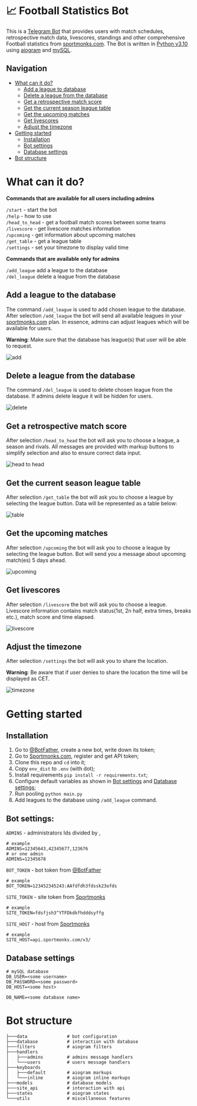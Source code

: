 # 📈 Football Statistics Bot
️This is a [Telegram Bot](https://core.telegram.org/bots/api/) that provides users with match schedules, retrospective match data, 
livescores, standings and other comprehensive Football statistics from [sportmonks.com](https://docs.sportmonks.com/football/welcome/getting-started/).
The Bot is written in [Python v3.10](https://docs.python.org/3.10/) using [aiogram](https://docs.aiogram.dev/en/latest/) and  [mySQL](https://dev.mysql.com/doc/).

## Navigation
  * [What can it do?](#what-can-it-do?)
      * [Add a league to database](#add-a-league-to-the-database)
      * [Delete a league from the database](#delete-a-league-from-the-database)
      * [Get a retrospective match score](#get-a-retrospective-match-score)
      * [Get the current season league table](#get-the-current-season-league-table)
      * [Get the upcoming matches](#get-the-upcoming-matches)
      * [Get livescores](#get-livescores)
      * [Adjust the timezone](#adjust-the-timezone)
  * [Getting started](#getting-started)
      * [Installation](#installation)
      * [Bot settings](#bot-settings)
      * [Database settings](#database-settings)
  * [Bot structure](#bot-structure)


# What can it do?

**Commands that are available for all users including admins**

```/start``` - start the bot <br>
```/help``` - how to use<br>
```/head_to_head``` - get a football match scores between some teams<br>
```/livescore``` - get livescore matches information<br>
```/upcoming``` - get information about upcoming matches<br>
```/get_table``` - get a league table<br>
```/settings``` - set your timezone to display valid time<br>

**Commands that are available only for admins**

```/add_league``` add a league to the database<br>
```/del_league``` delete a league from the database<br>

## Add a league to the database
The command ```/add_league``` is used to add chosen league to the database. After selection ```/add_league``` the bot will send all available leagues in your [sportmonks.com](https://sportmonks.com/) plan. In essence, admins can adjust leagues which will be available for users. 

**Warning**: Make sure that the database has league(s) that user will be able to request.

![add](https://github.com/valetnat/f-statistics-bot/blob/0f8aa0da409580663d2410c03c7d68ba62c993e0/add_league.PNG)


## Delete a league from the database
The command ```/del_league``` is used to delete chosen league from the database. 
If admins delete league it will be hidden for users.

![delete](https://github.com/valetnat/f-statistics-bot/blob/0f8aa0da409580663d2410c03c7d68ba62c993e0/del_league.PNG)


## Get a retrospective match score
After selection ```/head_to_head``` the bot will ask you to choose a league, a season and rivals. 
All messages are provided with markup buttons to simplify selection and also to ensure correct data input.

![head to head](https://github.com/valetnat/f-statistics-bot/blob/0f8aa0da409580663d2410c03c7d68ba62c993e0/head_to_head.PNG)


## Get the current season league table
After selection ```/get_table``` the bot will ask you to choose a league by selecting the league button. 
Data will be represented as a table below:

![table](https://github.com/valetnat/f-statistics-bot/blob/0f8aa0da409580663d2410c03c7d68ba62c993e0/get_table.PNG)


## Get the upcoming matches
After selection ```/upcoming``` the bot will ask you to choose a league by selecting the league button. 
Bot will send you a message about upcoming match(es) 5 days ahead.

![upcoming](https://github.com/valetnat/f-statistics-bot/blob/0f8aa0da409580663d2410c03c7d68ba62c993e0/upcoming.PNG)


## Get livescores
After selection ```/livescore``` the bot will ask you to choose a league. 
Livescore information contains match status(1st, 2n half, extra times, breaks etc.), match score and time elapsed.

![livescore](https://github.com/valetnat/f-statistics-bot/blob/0f8aa0da409580663d2410c03c7d68ba62c993e0/livescore.PNG)


## Adjust the timezone
After selection ```/settings``` the bot will ask you to share the location. 

**Warning**: Be aware that if user denies to share the location the time will be displayed as CET.

![timezone](https://github.com/valetnat/f-statistics-bot/blob/42499ee8f0d465f03cd9b1fa472d2e9cd1ad2604/timezone.PNG)

# Getting started

## Installation  
1. Go to [@BotFather](https://t.me/telegram), create a new bot, write down its token;
2. Go to [Sportmonks.com](https://docs.sportmonks.com/football/welcome/getting-started/), register and get API token;
3. Clone this repo and `cd` into it;  
4. Copy `env_dist` to `.env` (with dot); 
5. Install requirements ```pip install -r requirements.txt```;
6. Configure default variables as shown in [Bot settings](#bot-settings) and [Database settings](#database-settings);  
7. Run pooling ```python main.py```
8. Add leagues to the database using ```/add_league``` command.

## Bot settings:

`ADMINS` - administrators Ids divided by ,
```zhs
# example
ADMINS=12345643,42345677,123676
# or one admin
ADMINS=12345678
```

`BOT_TOKEN` - bot token from [@BotFather](https://t.me/BotFather)
```zhs
# example
BOT_TOKEN=123452345243:AAfdfdh3fdssk23ofds
```

`SITE_TOKEN` - site token from [Sportmonks](https://docs.sportmonks.com/cricket/getting-started/getting-started)
```zhs
# example
SITE_TOKEN=fdsfjsh3^YTFDkdkfhdddsyffg
```

`SITE_HOST` - host from [Sportmonks](https://docs.sportmonks.com/cricket/getting-started/getting-started)
```zhs
# example
SITE_HOST=api.sportmonks.com/v3/
```

## Database settings
```zhs
# mySQL database 
DB_USER=<some username>
DB_PASSWORD=<some password>
DB_HOST=<some host>

DB_NAME=<some database name>
```

# Bot structure

```zhs
├───data               # bot configuration
├───database           # interaction with database
├───filters            # aiogram filters
├───handlers   
│   ├───admins         # admins message handlers 
│   └───users          # users message handlers 
├───keyboards   
│   ├───default        # aiogram markups 
│   └───inline         # aiogram inline markups 
├───models             # database models
├───site_api           # interaction with api
├───states             # aiogram states
└───utils              # miscellaneous features
```